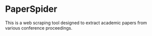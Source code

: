 # PaperSpider
This is a web scraping tool designed to extract academic papers from various conference proceedings.
